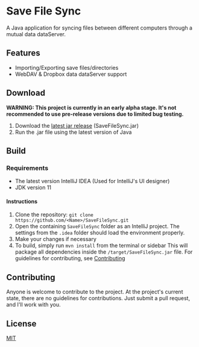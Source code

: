# Save File Sync
A Java application for syncing files between different computers through a mutual data dataServer.

## Features
* Importing/Exporting save files/directories
* WebDAV & Dropbox data dataServer support


## Download
**WARNING: This project is currently in an early alpha stage.
It's not recommended to use pre-release versions due to limited bug testing.**

1. Download the [latest jar release](https://github.com/Nitrogen2Oxygen/SaveFileSync/releases/latest) (SaveFileSync.jar)
2. Run the .jar file using the latest version of Java

## Build
### Requirements
* The latest version IntelliJ IDEA (Used for IntelliJ's UI designer)
* JDK version 11

#### Instructions
1. Clone the repository: `git clone https://github.com/<Name>/SaveFileSync.git`
2. Open the containing `SaveFileSync` folder as an IntelliJ project.
   The settings from the `.idea` folder should load the environment properly.
3. Make your changes if necessary
4. To build, simply run `mvn install` from the terminal or sidebar
This will package all dependencies inside the `/target/SaveFileSync.jar` file.
   For guidelines for contributing, see [Contributing](#Contributing)


## Contributing
Anyone is welcome to contribute to the project.
At the project's current state, there are no guidelines for contributions.
Just submit a pull request, and I'll work with you.

## License
[MIT](https://github.com/Nitrogen2Oxygen/SaveFileSync/blob/main/LICENSE)
